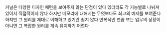 커널은 다양한 디자인 패턴을 보여주지 않는 단점이 있다 있더라도 각 기능별로 나눠져 있어서 직접적이지 않다 하지만 메모리에 대해서는 무엇보다도 최고의 예제를 보여준다 하지만 그 원리를 제대로 이해하고 있기란 쉽지 않다
반복적인 연습 또는 업무의 상황이 아니면 그 복잡한 원리를 계속 유지하기 어렵다

